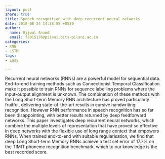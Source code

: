 ```yaml
---
layout: post
share: true
title: Speech recognition with deep recurrent neural networks
date: 2018-08-24 14:38:55 +0530
author:
  name: Ujjwal Anand
  email: f2015176@pilani.bits-pilani.ac.in
categories:
- RNN
- LSTM
tags:
- Easy

---
```

Recurrent neural networks (RNNs) are a powerful model for sequential data. End-to-end training methods such as Connectionist Temporal Classification make it possible to train RNNs for sequence labelling problems where the input-output alignment is unknown. The combination of these methods with the Long Short-term Memory RNN architecture has proved particularly fruitful, delivering state-of-the-art results in cursive handwriting recognition. However RNN performance in speech recognition has so far been disappointing, with better results returned by deep feedforward networks. This paper investigates deep recurrent neural networks, which combine the multiple levels of representation that have proved so effective in deep networks with the flexible use of long range context that empowers RNNs. When trained end-to-end with suitable regularisation, we find that deep Long Short-term Memory RNNs achieve a test set error of 17.7% on the TIMIT phoneme recognition benchmark, which to our knowledge is the best recorded score.  